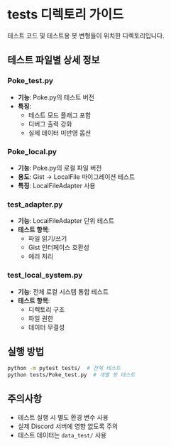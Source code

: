 # tests 디렉토리 가이드

테스트 코드 및 테스트용 봇 변형들이 위치한 디렉토리입니다.

## 테스트 파일별 상세 정보

### Poke_test.py
- **기능**: Poke.py의 테스트 버전
- **특징**: 
  - 테스트 모드 플래그 포함
  - 디버그 출력 강화
  - 실제 데이터 미반영 옵션

### Poke_local.py
- **기능**: Poke.py의 로컬 파일 버전
- **용도**: Gist → LocalFile 마이그레이션 테스트
- **특징**: LocalFileAdapter 사용

### test_adapter.py
- **기능**: LocalFileAdapter 단위 테스트
- **테스트 항목**:
  - 파일 읽기/쓰기
  - Gist 인터페이스 호환성
  - 에러 처리

### test_local_system.py
- **기능**: 전체 로컬 시스템 통합 테스트
- **테스트 항목**:
  - 디렉토리 구조
  - 파일 권한
  - 데이터 무결성

## 실행 방법
```bash
python -m pytest tests/  # 전체 테스트
python tests/Poke_test.py  # 개별 봇 테스트
```

## 주의사항
- 테스트 실행 시 별도 환경 변수 사용
- 실제 Discord 서버에 영향 없도록 주의
- 테스트 데이터는 `data_test/` 사용